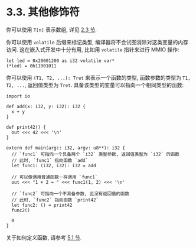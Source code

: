 # 3.3. 其他修饰符

你可以使用 `T[n]` 表示数组, 详见 [2.3 节](primitives/arrays.md).

你可以使用 `volatile` 后缀来标记类型, 编译器将不会试图消除对这类变量的内存访问. 这在嵌入式开发中十分有用, 比如用 `volatile` 指针来进行 MMIO 操作:

```yu
let led = 0x20001200 as i32 volatile var*
(*led) = 0b11001011
```

你可以使用 `(T1, T2, ...): Tret` 来表示一个函数的类型, 函数参数的类型为 `T1, T2, ...`, 返回值类型为 `Tret`. 具备该类型的变量可以指向一个相同类型的函数:

```yu
import io

def add(x: i32, y: i32): i32 {
  x + y
}

def print42() {
  out <<< 42 <<< '\n'
}

extern def main(argc: i32, argv: u8**): i32 {
  // `func1` 可指向一个具备两个 `i32` 类型参数, 返回值类型为 `i32` 的函数
  // 此时, `func1` 指向函数 `add`
  let func1: (i32, i32): i32 = add

  // 可以像调用普通函数一样调用 `func1`
  out <<< "1 + 2 = " <<< func1(1, 2) <<< '\n'

  // `func2` 可指向一个不具备参数, 且没有返回值的函数
  // 此时, `func2` 指向函数 `print42`
  let func2: () = print42
  func2()

  0
}
```

关于如何定义函数, 请参考 [5.1 节](def-funcs/def-decl.md).
